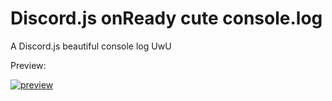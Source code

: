 # Discord.js onReady cute console.log
A Discord.js beautiful console log UwU

Preview:

[![preview](https://i.ibb.co/6gkFbTj/preview.jpg)](https://cdn.discordapp.com/attachments/836647722916380672/954832214120616026/2022-03-19_21-39-50.mp4)


